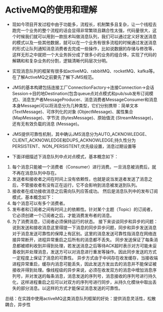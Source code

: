 # ActiveMQ的使用和理解

- 现如今项目开发过程中由于功能多，流程长，机制繁多且复杂，让一个线程去跑完一个业务的整个流程的话会显得非常繁琐且耦合性太强，代码量很大，这个时候我们就可以用到一款技术叫做消息队列，我们可以通过定义好发送消息的模式以及一些其他数据，就可以在一个业务有很多流程的时候通过发送消息的形式让队列通知消息消费者去完成一些操作，比如说数据的存储与修改等，这样无形之中就把一个大业务拆分成了很多小的业务的组合体，实现了代码的解耦和和复杂业务的分割，逻辑清晰代码层次分明。

- 实现消息队列的框架有很多如activeMQ、rabbitMQ、rocketMQ、kafka等。在了解ActiveMQ之前要先了解下JMS规范。

- JMS的基本构建包括连接工厂ConnectionFactory->连接Connection->会话Session->目的地Destination(包含queue点对点模式和pub/sub发布订阅模式)、消息生产者MessageProducer、消息消费者MessageConsumer和消息本身Message(可以将消息分为几种类型，它们分别携带：简单文本(TextMessage)、可序列化的对象 (ObjectMessage)、属性集合 (MapMessage)、字节流 (BytesMessage)、原始值流 (StreamMessage)，还有无有效负载的消息 (Message)。

- JMS提供可靠性机制，其中确认JMS消息分为AUTO\_ACKNOWLEDGE、CLIENT\_ACKNOWLEDGE和DUPS\_ACKNOWLEDGE;持久性分为PERSISTENT、NON\_PERSISTENT;优先级设置，消息过期设置等
- 下面详细描述下消息队列中点对点模式，基本概念如下：

1. 每个消息只能被一个消费者（Consumer）进行消费。一旦消息被消费后，就不再在消息队列中存在。
2. 发送者和接收者之间在时间上没有依赖性，也就是说当发送者发送了消息之后，不管接收者有没有正在运行，它不会影响到消息被发送到队列。
3. 接收者在成功接收消息之后需向队列应答成功。
  然后是消息队列中的发布订阅模式，基本概念如下：
4. 每个消息可以有多个消费者。
5. 发布者和订阅者之间有时间上的依赖性。针对某个主题（Topic）的订阅者，它必须创建一个订阅者之后，才能消费发布者的消息。
6. 为了消费消息，订阅者必须保持运行的状态。
  接下来谈谈同步和异步的问题：
  说到发送和接收消息这里得提一下消息的同步异步问题，同步和异步发送消息对于消息发送可靠性的保障上有区别。这里的消息发送可靠性指消息在网络连接异常断开，进程异常重启之后所有的消息都不丢失。
  同步发送保证了每条消息都被顺利收到并得到处理，若发送消息之后等待ACK超时表示对方可能未妥善收到并处理消息，发送方可以对消息进行重发等操作。因此同步发送的方式一定程度上保证了消息的可靠性。
  异步方式由于中间存在收发缓存，当接收端进程异常重启，缓存内消息可能丢失，因此发送方发出去的消息并不能保证被接收并得到处理。像线程级的异步来说，必须在收发双方的消息中增加消息序列号，并对发送的每条消息，消息发送的序列号，消息接收的序列号进行持久化，这样进程重启之后可以对双方的序列号进行同步，从持久化模块中取出丢失的部分消息。以这样的方式才能保证消息发送的可靠性。

  总结：在实践中使用activeMQ这类消息队列框架的好处：提供消息灵活性，松散耦合，异步性




